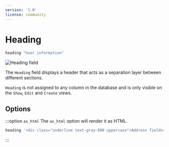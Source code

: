 ```yaml
---
version: '1.0'
license: community
---
```


# Heading

```ruby
heading "User information"
```

<img :src="('/assets/img/fields/heading.png')" alt="Heading field" class="border mb-4" />

The `Heading` field displays a header that acts as a separation layer between different sections.

`Heading` is not assigned to any column in the database and is only visible on the `Show`, `Edit` and `Create` views.

## Options

:::option `as_html`
The `as_html` option will render it as HTML.

```ruby
heading '<div class="underline text-gray-800 uppercase">Address fields</,div>', as_html: true
```

<!-- @include: ./../common/default_boolean_false.md -->
:::

